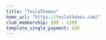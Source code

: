 ```yaml
---
title: "TeslaThemes"
home_url: "https://teslathemes.com/"
club_membership: $99 - €299
template_single_payment: $58 
---
```

